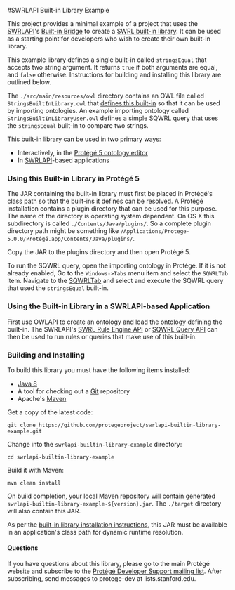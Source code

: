 #SWRLAPI Built-in Library Example

This project provides a minimal example of a project that uses the [SWRLAPI](https://github.com/protegeproject/swrlapi/wiki)'s 
[Built-in Bridge](https://github.com/protegeproject/swrlapi/wiki/SWRLBuiltInBridge)
to create a [SWRL built-in library](https://github.com/protegeproject/swrlapi/wiki/SWRLBuiltInFAQ). 
It can be used as a starting point for developers who wish to create their own built-in library.

This example library defines a single built-in called ```stringsEqual``` that accepts two string argument. 
It returns ```true``` if both arguments are equal, and ```false``` otherwise. 
Instructions for building and installing this library are outlined below.

The ```./src/main/resources/owl``` directory contains an OWL file called ```StringsBuiltInLibrary.owl```
that [defines this built-in](https://github.com/protegeproject/swrlapi/wiki/SWRLBuiltInBridge#defining-built-ins-in-owl) so that it can be used by importing ontologies. 
An example importing ontology called ```StringsBuiltInLibraryUser.owl``` defines a simple SQWRL query that uses the
```stringsEqual``` built-in to compare two strings.

This built-in library can be used in two primary ways:

* Interactively, in the [Protégé 5 ontology editor](http://protege.stanford.edu/)
* In [SWRLAPI](https://github.com/protegeproject/swrlapi/wiki)-based applications

### Using this Built-in Library in Protégé 5

The JAR containing the built-in library must first be placed in Protégé's class path so
that the built-ins it defines can be resolved.
A Protégé installation contains a plugin directory that can be used for this purpose.
The name of the directory is operating system dependent.
On OS X this subdirectory is called ```./Contents/Java/plugins/```.
So a complete plugin directory path might be something like ```/Applications/Protege-5.0.0/Protégé.app/Contents/Java/plugins/```.

Copy the JAR to the plugins directory and then open Protégé 5.

To run the SQWRL query, open the importing ontology in Protégé.
If it is not already enabled, Go to the ```Windows->Tabs``` menu item and select the ```SQWRLTab``` item.
Navigate to the [SQWRLTab](https://github.com/protegeproject/swrlapi/wiki/SQWRLQueryTab) and select
and execute the SQWRL query that used the ```stringsEqual``` built-in.

### Using the Built-in Library in a SWRLAPI-based Application

First use OWLAPI to create an ontology and load the ontology defining the built-in.
The SWRLAPI's [SWRL Rule Engine API](https://github.com/protegeproject/swrlapi/wiki#SWRL_Rule_Engine_API) 
or [SQWRL Query API](https://github.com/protegeproject/swrlapi/wiki#SQWRL_Query_API)
can then be used to run rules or queries that make use of this built-in.

### Building and Installing

To build this library you must have the following items installed:

+ [Java 8](http://www.oracle.com/technetwork/java/javase/downloads/index.html)
+ A tool for checking out a [Git](http://git-scm.com/) repository
+ Apache's [Maven](http://maven.apache.org/index.html)

Get a copy of the latest code:

    git clone https://github.com/protegeproject/swrlapi-builtin-library-example.git 

Change into the ```swrlapi-builtin-library-example``` directory:

    cd swrlapi-builtin-library-example

Build it with Maven:

    mvn clean install

On build completion, your local Maven repository will contain generated ```swrlapi-builtin-library-example-${version}.jar```.
The ```./target``` directory will also contain this JAR.

As per the [built-in library installation instructions](https://github.com/protegeproject/swrlapi/wiki/SWRLBuiltInBridge#Loading_a_Builtin_Implementation_Class_at_Runtime), 
this JAR must be available in an application's class path for dynamic runtime resolution.

#### Questions

If you have questions about this library, please go to the main
Protégé website and subscribe to the [Protégé Developer Support
mailing list](http://protege.stanford.edu/support.php#mailingListSupport).
After subscribing, send messages to protege-dev at lists.stanford.edu.
